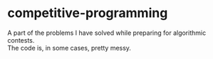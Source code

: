 # competitive-programming
A part of the problems I have solved while preparing for algorithmic contests.  
The code is, in some cases, pretty messy.